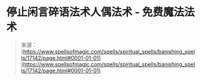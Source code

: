<!--yml

category: 未分类

date: 2024-06-12 18:58:03

-->

# 停止闲言碎语法术人偶法术 - 免费魔法法术

> 来源：[https://www.spellsofmagic.com/spells/spiritual_spells/banishing_spells/17142/page.html#0001-01-01](https://www.spellsofmagic.com/spells/spiritual_spells/banishing_spells/17142/page.html#0001-01-01)
